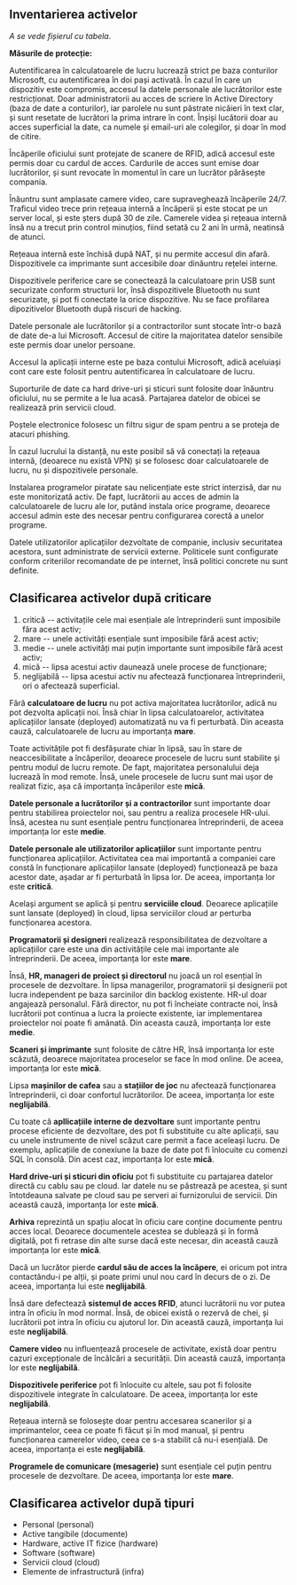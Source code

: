 ## Inventarierea activelor

*A se vede fișierul cu tabela*.

**Măsurile de protecție:**

Autentificarea în calculatoarele de lucru lucrează strict pe baza conturilor Microsoft, 
cu autentificarea în doi pași activată. În cazul în care un dispozitiv este compromis,
accesul la datele personale ale lucrătorilor este restricționat.
Doar administratorii au acces de scriere în Active Directory (baza de date a conturilor),
iar parolele nu sunt păstrate nicăieri în text clar, și sunt resetate
de lucrători la prima intrare în cont.
Înșiși lucătorii doar au acces superficial la date, ca numele și email-uri ale colegilor,
și doar în mod de citire.

Încăperile oficiului sunt protejate de scanere de RFID, adică
accesul este permis doar cu cardul de acces.
Cardurile de acces sunt emise doar lucrătorilor, și sunt revocate în momentul
în care un lucrător părăsește compania.

Înăuntru sunt amplasate camere video, care supraveghează încăperile 24/7.
Traficul video trece prin rețeaua internă a încăperii și este stocat pe un server local,
și este șters după 30 de zile.
Camerele videa și rețeaua internă însă nu a trecut prin control minuțios, 
fiind setată cu 2 ani în urmă, neatinsă de atunci.

Rețeaua internă este închisă după NAT, și nu permite accesul din afară.
Dispozitivele ca imprimante sunt accesibile doar dinăuntru rețelei interne.

Dispozitivele periferice care se conectează la calculatoare prin USB sunt securizate conform structurii lor,
însă dispozitivele Bluetooth nu sunt securizate, și pot fi conectate la orice dispozitive.
Nu se face profilarea dipozitivelor Bluetooth după riscuri de hacking.

Datele personale ale lucrătorilor și a contractorilor sunt stocate într-o bază de date de-a lui Microsoft.
Accesul de citire la majoritatea datelor sensibile este permis doar unelor persoane.

Accesul la aplicații interne este pe baza contului Microsoft, adică aceluiași cont care este folosit
pentru autentificarea în calculatoare de lucru.

Suporturile de date ca hard drive-uri și sticuri sunt folosite doar înăuntru oficiului,
nu se permite a le lua acasă. Partajarea datelor de obicei se realizează prin servicii cloud.

Poștele electronice folosesc un filtru sigur de spam pentru a se proteja de atacuri phishing.

În cazul lucrului la distanță, nu este posibil să vă conectați la rețeaua internă,
(deoarece nu există VPN) și se folosesc doar calculatoarele de lucru, nu și dispozitivele personale.

Instalarea programelor piratate sau nelicențiate este strict interzisă, dar nu este monitorizată activ.
De fapt, lucrătorii au acces de admin la calculatoarele de lucru ale lor, putând instala orice programe,
deoarece accesul admin este des necesar pentru configurarea corectă a unelor programe.

Datele utilizatorilor aplicațiilor dezvoltate de companie, inclusiv securitatea acestora,
sunt administrate de servicii externe. Politicele sunt configurate conform criteriilor recomandate
de pe internet, însă politici concrete nu sunt definite.


## Clasificarea activelor după criticare


1. critică -- activitațile cele mai esențiale ale întreprinderii sunt imposibile făra acest activ;
2. mare -- unele activități esențiale sunt imposibile fără acest activ;
3. medie -- unele activități mai puțin importante sunt imposibile fără acest activ;
4. mică -- lipsa acestui activ daunează unele procese de funcționare;
5. neglijabilă -- lipsa acestui activ nu afectează funcționarea întreprinderii, ori o afectează superficial.

Fără **calculatoare de lucru** nu pot activa majoritatea lucrătorilor, adică nu pot dezvolta aplicații noi.
Însă chiar în lipsa calculatoarelor, activitatea aplicațiilor lansate (deployed) automatizată nu va fi perturbată.
Din aceasta cauză, calculatoarele de lucru au importanța **mare**.

Toate activitățile pot fi desfășurate chiar în lipsă, sau în stare de neaccesibilitate a încăperilor, deoarece
procesele de lucru sunt stabilite și pentru modul de lucru remote.
De fapt, majoritatea personalului deja lucrează în mod remote.
Însă, unele procesele de lucru sunt mai ușor de realizat fizic, așa că importanța încăperilor este **mică**.

**Datele personale a lucrătorilor și a contractorilor** sunt importante doar pentru stabilirea proiectelor noi,
sau pentru a realiza procesele HR-ului. Însă, acestea nu sunt esențiale pentru funcționarea întreprinderii,
de aceea importanța lor este **medie**.

**Datele personale ale utilizatorilor aplicațiilor** sunt importante pentru funcționarea aplicațiilor.
Activitatea cea mai importantă a companiei care constă în funcționare aplicațiilor lansate (deployed)
funcționează pe baza acestor date, așadar ar fi perturbată în lipsa lor.
De aceea, importanța lor este **critică**.

Același argument se aplică și pentru **serviciile cloud**.
Deoarece aplicațiile sunt lansate (deployed) în cloud, lipsa serviciilor cloud ar perturba funcționarea acestora.

**Programatorii și designeri** realizează responsibilitatea de dezvoltare a aplicațiilor care este una din
activitățile cele mai importante ale întreprinderii. De aceea, importanța lor este **mare**.

Însă, **HR, manageri de proiect și directorul** nu joacă un rol esențial în procesele de dezvoltare.
În lipsa managerilor, programatorii și designerii pot lucra independent pe baza sarcinilor din backlog existente.
HR-ul doar angajează personalul.
Fără director, nu pot fi încheiate contracte noi, însă lucrătorii pot continua a lucra la proiecte existente,
iar implementarea proiectelor noi poate fi amânată.
Din aceasta cauză, importanța lor este **medie**.

**Scaneri și imprimante** sunt folosite de către HR, însă importanța lor este scăzută, deoarece
majoritatea proceselor se face în mod online. De aceea, importanța lor este **mică**.

Lipsa **mașinilor de cafea** sau a **stațiilor de joc** nu afectează funcționarea întreprinderii,
ci doar confortul lucrătorilor. De aceea, importanța lor este **neglijabilă**.

Cu toate că **apllicațiile interne de dezvoltare** sunt importante pentru procese eficiente de dezvoltare,
des pot fi substituite cu alte aplicații, sau cu unele instrumente de nivel scăzut care permit a face aceleași lucru.
De exemplu, aplicațiile de conexiune la baze de date pot fi înlocuite cu comenzi SQL în consolă.
Din acest caz, importanța lor este **mică**.

**Hard drive-uri și sticuri din oficiu** pot fi substituite cu partajarea datelor directă cu cablu sau pe cloud.
Iar datele nu se păstrează pe acestea, și sunt întotdeauna salvate pe cloud sau pe serveri ai furnizorului de servicii.
Din această cauză, importanța lor este **mică**.

**Arhiva** reprezintă un spațiu alocat în oficiu care conține documente pentru acces local.
Deoarece documentele acestea se dublează și în formă digitală, pot fi retrase din alte surse dacă este necesar,
din această cauză importanța lor este **mică**.

Dacă un lucrător pierde **cardul său de acces la încăpere**, ei oricum pot intra contactându-i pe alții,
și poate primi unul nou card în decurs de o zi. De aceea, importanța lui este **neglijabilă**.

Însă dare defectează **sistemul de acces RFID**, atunci lucrătorii nu vor putea intra în oficiu în mod normal.
Însă, de obicei există o rezervă de chei, și lucrătorii pot intra în oficiu cu ajutorul lor.
Din această cauză, importanța lui este **neglijabilă**.

**Camere video** nu influențează procesele de activitate, există doar pentru cazuri excepționale de
încălcări a securității. Din această cauză, importanța lor este **neglijabilă**.

**Dispozitivele periferice** pot fi înlocuite cu altele, 
sau pot fi folosite dispozitivele integrate în calculatoare.
De aceea, importanța lor este **neglijabilă**.

Rețeaua internă se folosește doar pentru accesarea scanerilor și a imprimantelor,
ceea ce poate fi făcut și în mod manual,
și pentru funcționarea camerelor video, ceea ce s-a stabilit că nu-i esențială.
De aceea, importanța ei este **neglijabilă**.

**Programele de comunicare (mesagerie)** sunt esențiale cel puțin pentru procesele de dezvoltare. 
De aceea, importanța lor este **mare**.

## Clasificarea activelor după tipuri

- Personal (personal)
- Active tangibile (documente)
- Hardware, active IT fizice (hardware)
- Software (software)
- Servicii cloud (cloud)
- Elemente de infrastructură (infra)






